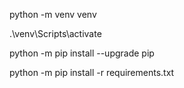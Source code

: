 python -m venv venv

.\venv\Scripts\activate

python -m pip install --upgrade pip

python -m pip install -r requirements.txt
